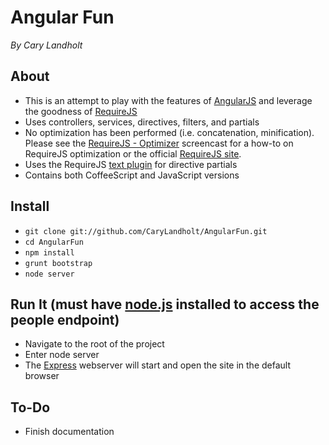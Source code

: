 # Angular Fun
*By Cary Landholt*

## About
* This is an attempt to play with the features of [AngularJS](http://angularjs.org/) and leverage the goodness of [RequireJS](http://requirejs.org/)
* Uses controllers, services, directives, filters, and partials
* No optimization has been performed (i.e. concatenation, minification).  Please see the [RequireJS - Optimizer](http://www.youtube.com/watch?v=m6VNhqKDM4E) screencast for a how-to on RequireJS optimization or the official [RequireJS site](http://requirejs.org/docs/optimization.html).
* Uses the RequireJS [text plugin](http://requirejs.org/docs/api.html#text) for directive partials
* Contains both CoffeeScript and JavaScript versions

## Install
* `git clone git://github.com/CaryLandholt/AngularFun.git`
* `cd AngularFun`
* `npm install`
* `grunt bootstrap`
* `node server`

## Run It (must have [node.js](http://nodejs.org/) installed to access the people endpoint)
* Navigate to the root of the project
* Enter node server
* The [Express](http://expressjs.com/) webserver will start and open the site in the default browser

## To-Do  

* Finish documentation
